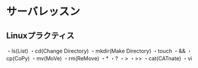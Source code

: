 # サーバレッスン
Linuxプラクティス
----------------
・ls(List)
・cd(Change Directory)
・mkdir(Make Directory)
・touch
・&&
・cp(CoPy)
・mv(MoVe)
・rm(ReMove)
・*
・?
・>
・>>
・cat(CATnate)
・vi

